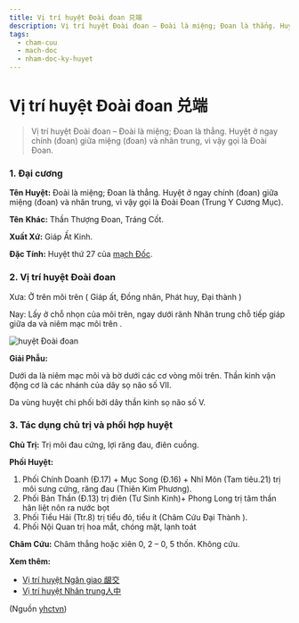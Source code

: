 ```yaml
---
title: Vị trí huyệt Đoài đoan 兑端
description: Vị trí huyệt Đoài đoan – Đoài là miệng; Đoan là thẳng. Huyệt ở ngay chính (đoan) giữa miệng (đoan) và nhân trung, vì vậy gọi là Đoài Đoan.
tags:
  - cham-cuu
  - mach-doc
  - nham-doc-ky-huyet
---
```


# Vị trí huyệt Đoài đoan 兑端 

> Vị trí huyệt Đoài đoan – Đoài là miệng; Đoan là thẳng. Huyệt ở ngay chính (đoan) giữa miệng (đoan) và nhân trung, vì vậy gọi là Đoài Đoan.

### 1. Đại cương

**Tên Huyệt:** Đoài là miệng; Đoan là thẳng. Huyệt ở ngay chính (đoan) giữa miệng (đoan) và nhân trung, vì vậy gọi là Đoài Đoan (Trung Y Cương Mục).

**Tên** **Khác:** Thần Thượng Đoan, Tráng Cốt.

**Xuất Xứ:** Giáp Ất Kinh.

**Đặc Tính:** Huyệt thứ 27 của [mạch Đốc](/yhctvn/dai-cuong-mach-doc).

### 2. Vị trí huyệt Đoài đoan

Xưa: Ở trên môi trên ( Giáp ất, Đồng nhân, Phát huy, Đại thành )

Nay: Lấy ở chỗ nhọn của môi trên, ngay dưới rãnh Nhân trung chỗ tiếp giáp giữa da và niêm mạc môi trên .

![huyệt Đoài đoan](/imgs/yhctvn/huyet-Doai-doan-300x187.jpg)

**Giải Phẫu:**

Dưới da là niêm mạc môi và bờ dưới các cơ vòng môi trên. Thần kinh vận động cơ là các nhánh của dây sọ não số VII.

Da vùng huyệt chi phối bởi dây thần kinh sọ não số V.

### 3. Tác dụng chủ trị và phối hợp huyệt

**Chủ Trị:** Trị môi đau cứng, lợi răng đau, điên cuồng.

**Phối Huyệt:**

1. Phối Chính Doanh (Đ.17) + Mục Song (Đ.16) + Nhĩ Môn (Tam tiêu.21) trị môi sưng cứng, răng đau (Thiên Kim Phương).
2. Phối Bản Thần (Đ.13) trị điên (Tư Sinh Kinh)+ Phong Long trị tâm thần hân liệt nôn ra nước bọt
3. Phối Tiểu Hải (Ttr.8) trị tiểu đỏ, tiểu ít (Châm Cứu Đại Thành ).
4. Phối Nội Quan trị hoa mắt, chóng mặt, lạnh toát

**Châm Cứu:** Châm thẳng hoặc xiên 0, 2 – 0, 5 thốn. Không cứu.

**Xem thêm:**

* [Vị trí huyệt Ngân giao 龈交](/yhctvn/vi-tri-huyet-ngan-giao-%e9%be%88%e4%ba%a4)
* [Vị trí huyệt Nhân trung人中](/yhctvn/vi-tri-huyet-nhan-trung%e4%ba%ba%e4%b8%ad)

(Nguồn <a href="https://yhctvn.com/vi-tri-huyet-doai-doan-兑端/" target="_blank">yhctvn</a>)
